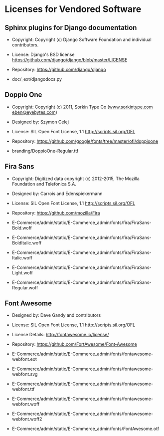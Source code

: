 Licenses for Vendored Software
==============================

Sphinx plugins for Django documentation
---------------------------------------

* Copyright: Copyright (c) Django Software Foundation and individual
  contributors.
* License: Django's BSD license
  <https://github.com/django/django/blob/master/LICENSE>
* Repository: https://github.com/django/django

* doc/_ext/djangodocs.py

Doppio One
----------

* Copyright: Copyright (c) 2011, Sorkin Type Co (www.sorkintype.com eben@eyebytes.com)
* Designed by: Szymon Celej
* License: SIL Open Font License, 1.1 <http://scripts.sil.org/OFL>
* Repository: https://github.com/google/fonts/tree/master/ofl/doppioone

* branding/DoppioOne-Regular.ttf

Fira Sans
---------

* Copyright: Digitized data copyright (c) 2012-2015, The Mozilla Foundation and Telefonica S.A.
* Designed by: Carrois and Edenspiekermann
* License: SIL Open Font License, 1.1 <http://scripts.sil.org/OFL>
* Repository: https://github.com/mozilla/Fira

* E-Commerce/admin/static/E-Commerce_admin/fonts/fira/FiraSans-Bold.woff
* E-Commerce/admin/static/E-Commerce_admin/fonts/fira/FiraSans-BoldItalic.woff
* E-Commerce/admin/static/E-Commerce_admin/fonts/fira/FiraSans-Italic.woff
* E-Commerce/admin/static/E-Commerce_admin/fonts/fira/FiraSans-Light.woff
* E-Commerce/admin/static/E-Commerce_admin/fonts/fira/FiraSans-Regular.woff

Font Awesome
------------

* Designed by: Dave Gandy and contributors
* License: SIL Open Font License, 1.1 <http://scripts.sil.org/OFL>
* License Details: http://fontawesome.io/license/
* Repository: https://github.com/FortAwesome/Font-Awesome

* E-Commerce/admin/static/E-Commerce_admin/fonts/fontawesome-webfont.eot
* E-Commerce/admin/static/E-Commerce_admin/fonts/fontawesome-webfont.svg
* E-Commerce/admin/static/E-Commerce_admin/fonts/fontawesome-webfont.ttf
* E-Commerce/admin/static/E-Commerce_admin/fonts/fontawesome-webfont.woff
* E-Commerce/admin/static/E-Commerce_admin/fonts/fontawesome-webfont.woff2
* E-Commerce/admin/static/E-Commerce_admin/fonts/FontAwesome.otf
